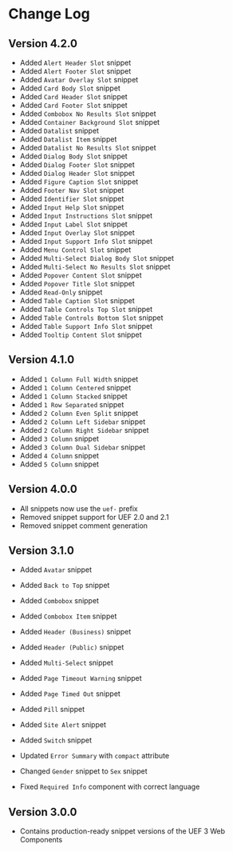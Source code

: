 # Change Log

## Version 4.2.0

- Added `Alert Header Slot` snippet
- Added `Alert Footer Slot` snippet
- Added `Avatar Overlay Slot` snippet
- Added `Card Body Slot` snippet
- Added `Card Header Slot` snippet
- Added `Card Footer Slot` snippet
- Added `Combobox No Results Slot` snippet
- Added `Container Background Slot` snippet
- Added `Datalist` snippet
- Added `Datalist Item` snippet
- Added `Datalist No Results Slot` snippet
- Added `Dialog Body Slot` snippet
- Added `Dialog Footer Slot` snippet
- Added `Dialog Header Slot` snippet
- Added `Figure Caption Slot` snippet
- Added `Footer Nav Slot` snippet
- Added `Identifier Slot` snippet
- Added `Input Help Slot` snippet
- Added `Input Instructions Slot` snippet
- Added `Input Label Slot` snippet
- Added `Input Overlay Slot` snippet
- Added `Input Support Info Slot` snippet
- Added `Menu Control Slot` snippet
- Added `Multi-Select Dialog Body Slot` snippet
- Added `Multi-Select No Results Slot` snippet
- Added `Popover Content Slot` snippet
- Added `Popover Title Slot` snippet
- Added `Read-Only` snippet
- Added `Table Caption Slot` snippet
- Added `Table Controls Top Slot` snippet
- Added `Table Controls Bottom Slot` snippet
- Added `Table Support Info Slot` snippet
- Added `Tooltip Content Slot` snippet

## Version 4.1.0

- Added `1 Column Full Width` snippet
- Added `1 Column Centered` snippet
- Added `1 Column Stacked` snippet
- Added `1 Row Separated` snippet
- Added `2 Column Even Split` snippet
- Added `2 Column Left Sidebar` snippet
- Added `2 Column Right Sidebar` snippet
- Added `3 Column` snippet
- Added `3 Column Dual Sidebar` snippet
- Added `4 Column` snippet
- Added `5 Column` snippet

## Version 4.0.0

- All snippets now use the `uef-` prefix
- Removed snippet support for UEF 2.0 and 2.1
- Removed snippet comment generation

## Version 3.1.0

- Added `Avatar` snippet
- Added `Back to Top` snippet
- Added `Combobox` snippet
- Added `Combobox Item` snippet
- Added `Header (Business)` snippet
- Added `Header (Public)` snippet
- Added `Multi-Select` snippet
- Added `Page Timeout Warning` snippet
- Added `Page Timed Out` snippet
- Added `Pill` snippet
- Added `Site Alert` snippet
- Added `Switch` snippet

- Updated `Error Summary` with `compact` attribute
- Changed `Gender` snippet to `Sex` snippet

- Fixed `Required Info` component with correct language

## Version 3.0.0

- Contains production-ready snippet versions of the UEF 3 Web Components
